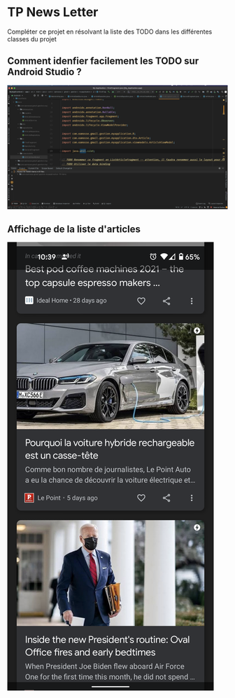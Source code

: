 # TP News Letter
Compléter ce projet en résolvant la liste des TODO dans les différentes classes du projet

## Comment idenfier facilement les TODO sur Android Studio ? 
![Example](Snap1.png "Example de code")


## Affichage de la liste d'articles
![Example](Snap2.png "Example de code")


